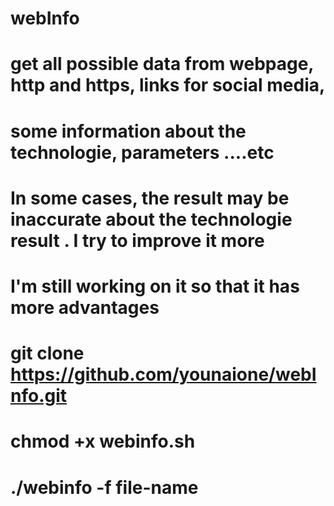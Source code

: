 # webInfo
# get all possible data from webpage, http and https, links for social media,
# some information about the technologie, parameters ....etc
# In some cases, the result may be inaccurate about the technologie result . I try to improve it more
# I'm still working on it so that it has more advantages


# git clone https://github.com/younaione/webInfo.git
# chmod +x webinfo.sh
# ./webinfo -f file-name
